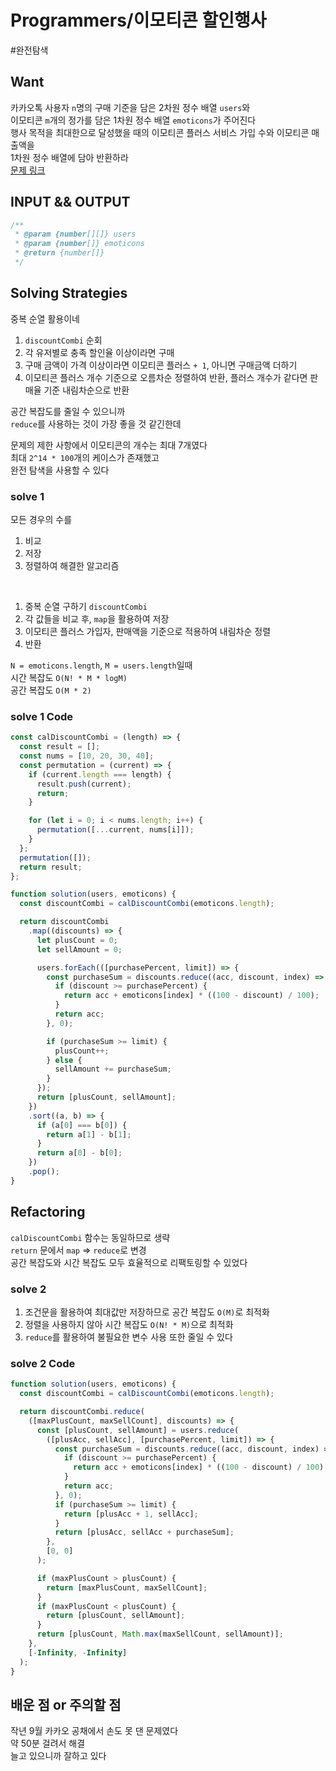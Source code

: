 # Programmers/이모티콘 할인행사

#완전탐색

## Want

카카오톡 사용자 `n`명의 구매 기준을 담은 2차원 정수 배열 `users`와  
이모티콘 `m`개의 정가를 담은 1차원 정수 배열 `emoticons`가 주어진다  
행사 목적을 최대한으로 달성했을 때의 이모티콘 플러스 서비스 가입 수와 이모티콘 매출액을  
1차원 정수 배열에 담아 반환하라  
[문제 링크](https://school.programmers.co.kr/learn/courses/30/lessons/150368)

## INPUT && OUTPUT

```js
/**
 * @param {number[][]} users
 * @param {number[]} emoticons
 * @return {number[]}
 */
```

## Solving Strategies

중복 순열 활용이네

1. `discountCombi` 순회
2. 각 유저별로 충족 할인율 이상이라면 구매
3. 구매 금액이 가격 이상이라면 이모티콘 플러스 `+ 1`, 아니면 구매금액 더하기
4. 이모티콘 플러스 개수 기준으로 오름차순 정렬하여 반환, 플러스 개수가 같다면 판매율 기준 내림차순으로 반환

공간 복잡도를 줄일 수 있으니까  
`reduce`를 사용하는 것이 가장 좋을 것 같긴한데

문제의 제한 사항에서 이모티콘의 개수는 최대 7개였다  
최대 `2^14 * 100`개의 케이스가 존재했고  
완전 탐색을 사용할 수 있다

### solve 1

모든 경우의 수를

1. 비교
2. 저장
3. 정렬하여 해결한 알고리즘

<br>

1. 중복 순열 구하기 `discountCombi`
2. 각 값들을 비교 후, `map`을 활용하여 저장
3. 이모티콘 플러스 가입자, 판매액을 기준으로 적용하여 내림차순 정렬
4. 반환

`N = emoticons.length`, `M = users.length`일때  
시간 복잡도 `O(N! * M * logM)`  
공간 복잡도 `O(M * 2)`

### solve 1 Code

```js
const calDiscountCombi = (length) => {
  const result = [];
  const nums = [10, 20, 30, 40];
  const permutation = (current) => {
    if (current.length === length) {
      result.push(current);
      return;
    }

    for (let i = 0; i < nums.length; i++) {
      permutation([...current, nums[i]]);
    }
  };
  permutation([]);
  return result;
};

function solution(users, emoticons) {
  const discountCombi = calDiscountCombi(emoticons.length);

  return discountCombi
    .map((discounts) => {
      let plusCount = 0;
      let sellAmount = 0;

      users.forEach(([purchasePercent, limit]) => {
        const purchaseSum = discounts.reduce((acc, discount, index) => {
          if (discount >= purchasePercent) {
            return acc + emoticons[index] * ((100 - discount) / 100);
          }
          return acc;
        }, 0);

        if (purchaseSum >= limit) {
          plusCount++;
        } else {
          sellAmount += purchaseSum;
        }
      });
      return [plusCount, sellAmount];
    })
    .sort((a, b) => {
      if (a[0] === b[0]) {
        return a[1] - b[1];
      }
      return a[0] - b[0];
    })
    .pop();
}
```

## Refactoring

`calDiscountCombi` 함수는 동일하므로 생략  
`return` 문에서 `map` => `reduce`로 변경  
공간 복잡도와 시간 복잡도 모두 효율적으로 리팩토링할 수 있었다

### solve 2

1. 조건문을 활용하여 최대값만 저장하므로 공간 복잡도 `O(M)`로 최적화
2. 정렬을 사용하지 않아 시간 복잡도 `O(N! * M)`으로 최적화
3. `reduce`를 활용하여 불필요한 변수 사용 또한 줄일 수 있다

### solve 2 Code

```js
function solution(users, emoticons) {
  const discountCombi = calDiscountCombi(emoticons.length);

  return discountCombi.reduce(
    ([maxPlusCount, maxSellCount], discounts) => {
      const [plusCount, sellAmount] = users.reduce(
        ([plusAcc, sellAcc], [purchasePercent, limit]) => {
          const purchaseSum = discounts.reduce((acc, discount, index) => {
            if (discount >= purchasePercent) {
              return acc + emoticons[index] * ((100 - discount) / 100);
            }
            return acc;
          }, 0);
          if (purchaseSum >= limit) {
            return [plusAcc + 1, sellAcc];
          }
          return [plusAcc, sellAcc + purchaseSum];
        },
        [0, 0]
      );

      if (maxPlusCount > plusCount) {
        return [maxPlusCount, maxSellCount];
      }
      if (maxPlusCount < plusCount) {
        return [plusCount, sellAmount];
      }
      return [plusCount, Math.max(maxSellCount, sellAmount)];
    },
    [-Infinity, -Infinity]
  );
}
```

## 배운 점 or 주의할 점

작년 9월 카카오 공채에서 손도 못 댄 문제였다  
약 50분 걸려서 해결  
늘고 있으니까 잘하고 있다
